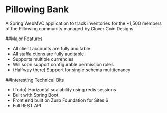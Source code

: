# Pillowing Bank

A Spring WebMVC application to track inventories for the ~1,500 members of the Pillowing community managed by Clover Coin Designs.

##Major Features
- All client accounts are fully auditable
- All staffa ctions are fully auditable
- Supports multiple currencies
- Will soon support configurable permission roles
- (Halfway there) Support for single schema multitenancy

##Interesting Technical Bits
- (Todo) Horizontal scalability using redis sessions
- Built with Spring Boot
- Front end built on Zurb Foundation for Sites 6
- Full REST API
